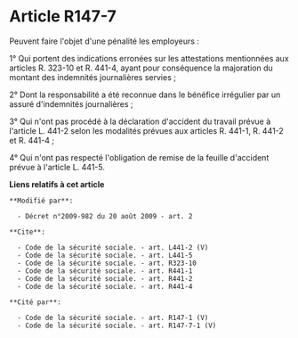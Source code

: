 # Article R147-7

Peuvent faire l'objet d'une pénalité les employeurs : 

1° Qui portent des indications erronées sur les attestations mentionnées aux articles R. 323-10 et R. 441-4, ayant pour
conséquence la majoration du montant des indemnités journalières servies ; 

2° Dont la responsabilité a été reconnue dans le bénéfice irrégulier par un assuré d'indemnités journalières ; 

3° Qui n'ont pas procédé à la déclaration d'accident du travail prévue à l'article L. 441-2 selon les modalités prévues aux
articles R. 441-1, R. 441-2 et R. 441-4 ; 

4° Qui n'ont pas respecté l'obligation de remise de la feuille d'accident prévue à l'article L. 441-5.

**Liens relatifs à cet article**

	**Modifié par**:

	  - Décret n°2009-982 du 20 août 2009 - art. 2

	**Cite**:

	  - Code de la sécurité sociale. - art. L441-2 (V)
	  - Code de la sécurité sociale. - art. L441-5
	  - Code de la sécurité sociale. - art. R323-10
	  - Code de la sécurité sociale. - art. R441-1
	  - Code de la sécurité sociale. - art. R441-2
	  - Code de la sécurité sociale. - art. R441-4

	**Cité par**:

	  - Code de la sécurité sociale. - art. R147-1 (V)
	  - Code de la sécurité sociale. - art. R147-7-1 (V)
